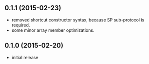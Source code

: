 ## 0.1.1 (2015-02-23)

- removed shortcut constructor syntax, because SP sub-protocol is required.
- some minor array member optimizations.

## 0.1.0 (2015-02-20)

- initial release
